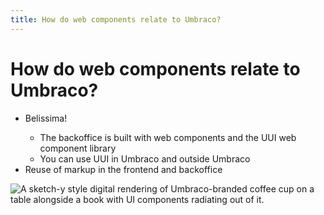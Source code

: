 ```yaml
---
title: How do web components relate to Umbraco?
---
```


# How do web components relate to Umbraco?
- <mdi-hand-okay /> Belissima!
  - <mdi-umbraco /> The backoffice is built with web components and the UUI web component library
  - <mdi-package-variant-closed-plus /> You can use UUI in Umbraco and outside Umbraco
- <mdi-recycle /> Reuse of markup in the frontend and backoffice

<p><img src="/uui.jpg" alt="A sketch-y style digital rendering of Umbraco-branded coffee cup on a table alongside a book with UI components radiating out of it." class="mx-auto h-64"></p>

<!--
# Joe
-->
